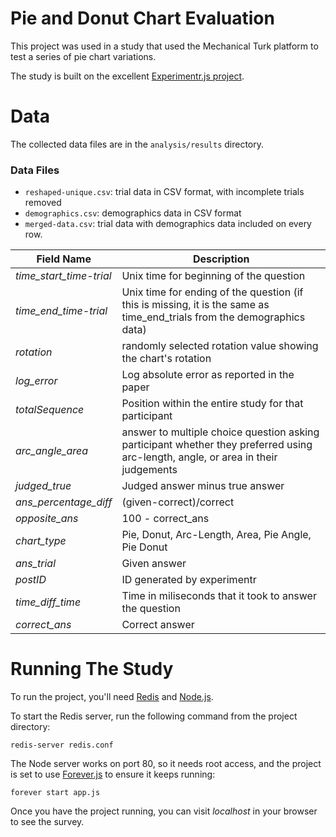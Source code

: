 Pie and Donut Chart Evaluation
========

This project was used in a study that used the Mechanical Turk platform to test a series of pie chart variations.

The study is built on the excellent [Experimentr.js project](https://github.com/codementum/experimentr/blob/master/public/experimentr.js).

Data
===
The collected data files are in the `analysis/results` directory.

### Data Files

* `reshaped-unique.csv`:  trial data in CSV format, with incomplete trials removed
* `demographics.csv`: demographics data in CSV format
* `merged-data.csv`: trial data with demographics data included on every row.

|Field Name|Description|
|--------|--------|
| _time\_start\_time-trial_ | Unix time for beginning of the question |
| _time\_end\_time-trial_	| Unix time for ending of the question (if this is missing, it is the same as time_end_trials from the demographics data)|
| _rotation_ | randomly selected rotation value showing the chart's rotation |
| _log\_error_ | Log absolute error as reported in the paper |
| _totalSequence_ | Position within the entire study for that participant |
| _arc\_angle\_area_ | answer to multiple choice question asking participant whether they preferred using arc-length, angle, or area in their judgements |
| _judged\_true_ | Judged answer minus true answer |
| _ans\_percentage\_diff_ | (given-correct)/correct |
| _opposite\_ans_ | 100 - correct\_ans |
| _chart\_type_ | Pie, Donut, Arc-Length, Area, Pie Angle, Pie Donut |
| _ans\_trial_ | Given answer |
| _postID_ | ID generated by experimentr |
| _time\_diff_time_ | Time in miliseconds that it took to answer the question |
| _correct\_ans_ | Correct answer |


Running The Study
===

To run the project, you'll need [Redis](http://redis.io/) and [Node.js](https://nodejs.org/en/).

To start the Redis server, run the following command from the project directory:

	redis-server redis.conf

The Node server works on port 80, so it needs root access, and the project is set to use [Forever.js](https://github.com/foreverjs/forever) to ensure it keeps running:

	forever start app.js

Once you have the project running, you can visit _localhost_ in your browser to see the survey.
